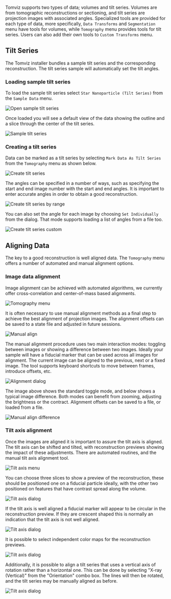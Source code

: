 Tomviz supports two types of data; volumes and tilt series. Volumes are from
tomographic reconstructions or sectioning, and tilt series are projection images
with associated angles. Specialized tools are provided for each type of data,
more specifically, `Data Transforms` and `Segmentation` menu have tools for
volumes, while `Tomography` menu provides tools for tilt series. Users can
also add their own tools to `Custom Transforms` menu.

## Tilt Series

The Tomviz installer bundles a sample tilt series and the corresponding
reconstruction. The tilt series sample will automatically set the tilt angles.

### Loading sample tilt series

To load the sample tilt series select `Star Nanoparticle (Tilt Series)` from
the `Sample Data` menu.

![Open sample tilt series](img/tomviz_load_tilt.png)

Once loaded you will see a default view of the data showing the outline and a
slice through the center of the tilt series.

![Sample tilt series](img/tomviz_tilt_sample.png)

### Creating a tilt series

Data can be marked as a tilt series by selecting `Mark Data As Tilt Series` from
the `Tomography` menu as shown below.

![Create tilt series](img/create_tilt_series.png)

The angles can be specified in a number of ways, such as specifying the start
and end image number with the start and end angles. It is important to enter
accurate angles in order to obtain a good reconstruction.

![Create tilt series by range](img/set_by_range.png)

You can also set the angle for each image by choosing `Set Individually` from
the dialog. That mode supports loading a list of angles from a file too.

![Create tilt series custom](img/set_individually.png)

## Aligning Data

The key to a good reconstruction is well aligned data. The `Tomography` menu
offers a number of automated and manual alignment options.

### Image data alignment

Image alignment can be achieved with automated algorithms, we currently offer
cross-correlation and center-of-mass based alignments.

![Tomography menu](img/tomography_menu.png)

It is often necessary to use manual alignment methods as a final step to achieve
the best alignment of projection images. The alignment offsets can be saved to a
state file and adjusted in future sessions.

![Manual align](img/manual_align.png)

The manual alignment procedure uses two main interaction modes: toggling between
images or showing a difference between two images. Ideally your sample will have
a fiducial marker that can be used across all images for alignment. The current
image can be aligned to the previous, next or a fixed image. The tool supports
keyboard shortcuts to move between frames, introduce offsets, etc.

![Alignment dialog](img/align_dialog.png)

The image above shows the standard toggle mode, and below shows a typical image
difference. Both modes can benefit from zooming, adjusting the brightness or
the contract. Alignment offsets can be saved to a file, or loaded from a file.

![Manual align difference](img/manual_align_diff.png)

### Tilt axis alignment

Once the images are aligned it is important to assure the tilt axis is aligned.
The tilt axis can be shifted and tilted, with reconstruction previews showing
the impact of these adjustments. There are automated routines, and the manual
tilt axis alignment tool.

![Tilt axis menu](img/tilt_axis_menu.png)

You can choose three slices to show a preview of the reconstruction, these
should be positioned one on a fiducial particle ideally, with the other two
positioned on features that have contrast spread along the volume.

![Tilt axis dialog](img/tilt_axis_dialog.png)

If the tilt axis is well aligned a fiducial marker will appear to be circular in
the reconstruction preview. If they are crescent shaped this is normally an
indication that the tilt axis is not well aligned.

![Tilt axis dialog](img/tilt_axis_dialog2.png)

It is possible to select independent color maps for the reconstruction previews.

![Tilt axis dialog](img/tilt_axis_color.png)

Additionally, it is possible to align a tilt series that uses a
vertical axis of rotation rather than a horizontal one.
This can be done by selecting "X-ray (Vertical)" from the "Orientation"
combo box. The lines will then be rotated, and the tilt series may be
manually aligned as before.

![Tilt axis dialog](img/tilt_axis_orientation.png)
